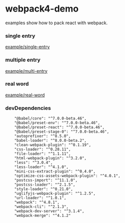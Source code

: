 # webpack4-demo

examples show how to pack react with webpack.

### single entry

[example/single-entry](example/single-entry)

### multiple entry

[example/multi-entry](./example/multi-entry)

### real word

[example/real-word](./example/real-word)

### devDependencies

```text
    "@babel/core": "^7.0.0-beta.46",
    "@babel/preset-env": "^7.0.0-beta.46",
    "@babel/preset-react": "^7.0.0-beta.46",
    "@babel/preset-stage-0": "^7.0.0-beta.46",
    "autoprefixer": "^8.5.0",
    "babel-loader": "^8.0.0-beta.2",
    "clean-webpack-plugin": "^0.1.19",
    "css-loader": "^0.28.11",
    "file-loader": "^1.1.11",
    "html-webpack-plugin": "^3.2.0",
    "less": "^3.0.4",
    "less-loader": "^4.1.0",
    "mini-css-extract-plugin": "^0.4.0",
    "optimize-css-assets-webpack-plugin": "^4.0.1",
    "postcss-import": "^11.1.0",
    "postcss-loader": "^2.1.5",
    "style-loader": "^0.21.0",
    "uglifyjs-webpack-plugin": "^1.2.5",
    "url-loader": "^1.0.1",
    "webpack": "^4.8.1",
    "webpack-cli": "^2.1.3",
    "webpack-dev-server": "^3.1.4",
    "webpack-merge": "^4.1.2"
```
